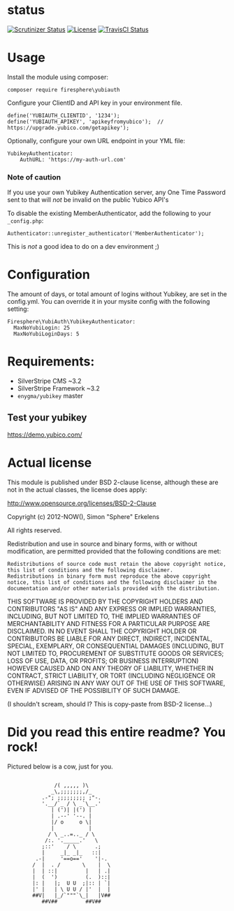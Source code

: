 # status
[![Scrutinizer Status](https://scrutinizer-ci.com/g/Firesphere/silverstripe-yubiauth/badges/quality-score.png?b=master)](https://scrutinizer-ci.com/g/Firesphere/silverstripe-yubiauth)
[![License](https://poser.pugx.org/firesphere/yubiauth/license?format=flatS)](https://packagist.org/packages/firesphere/yubiauth)
[![TravisCI Status](https://travis-ci.org/Firesphere/silverstripe-yubiauth.svg?branch=master)](https://travis-ci.org/Firesphere/silverstripe-yubiauth/)

# Usage

Install the module using composer:
```
composer require firesphere\yubiauth
```

Configure your ClientID and API key in your environment file.

```
define('YUBIAUTH_CLIENTID', '1234');
define('YUBIAUTH_APIKEY', 'apikeyfromyubico');  // https://upgrade.yubico.com/getapikey');
```

Optionally, configure your own URL endpoint in your YML file:
```
YubikeyAuthenticator:
    AuthURL: 'https://my-auth-url.com'
```

### Note of caution

If you use your own Yubikey Authentication server, any One Time Password sent to that will _not_ be invalid on the public Yubico API's

To disable the existing MemberAuthenticator, add the following to your `_config.php`:
```
Authenticator::unregister_authenticator('MemberAuthenticator');
```
This is _not_ a good idea to do on a dev environment ;)

# Configuration

The amount of days, or total amount of logins without Yubikey, are set in the config.yml. You can override it in your mysite config with the following setting:
```
Firesphere\YubiAuth\YubikeyAuthenticator:
  MaxNoYubiLogin: 25
  MaxNoYubiLoginDays: 5
```

# Requirements:

* SilverStripe CMS ~3.2
* SilverStripe Framework ~3.2
* `enygma/yubikey` master

## Test your yubikey

https://demo.yubico.com/

# Actual license

This module is published under BSD 2-clause license, although these are not in the actual classes, the license does apply:

http://www.opensource.org/licenses/BSD-2-Clause

Copyright (c) 2012-NOW(), Simon "Sphere" Erkelens

All rights reserved.

Redistribution and use in source and binary forms, with or without modification, are permitted provided that the following conditions are met:

    Redistributions of source code must retain the above copyright notice, this list of conditions and the following disclaimer.
    Redistributions in binary form must reproduce the above copyright notice, this list of conditions and the following disclaimer in the documentation and/or other materials provided with the distribution.

THIS SOFTWARE IS PROVIDED BY THE COPYRIGHT HOLDERS AND CONTRIBUTORS "AS IS" AND ANY EXPRESS OR IMPLIED WARRANTIES, INCLUDING, BUT NOT LIMITED TO, THE IMPLIED WARRANTIES OF MERCHANTABILITY AND FITNESS FOR A PARTICULAR PURPOSE ARE DISCLAIMED. IN NO EVENT SHALL THE COPYRIGHT HOLDER OR CONTRIBUTORS BE LIABLE FOR ANY DIRECT, INDIRECT, INCIDENTAL, SPECIAL, EXEMPLARY, OR CONSEQUENTIAL DAMAGES (INCLUDING, BUT NOT LIMITED TO, PROCUREMENT OF SUBSTITUTE GOODS OR SERVICES; LOSS OF USE, DATA, OR PROFITS; OR BUSINESS INTERRUPTION) HOWEVER CAUSED AND ON ANY THEORY OF LIABILITY, WHETHER IN CONTRACT, STRICT LIABILITY, OR TORT (INCLUDING NEGLIGENCE OR OTHERWISE) ARISING IN ANY WAY OUT OF THE USE OF THIS SOFTWARE, EVEN IF ADVISED OF THE POSSIBILITY OF SUCH DAMAGE.


(I shouldn't scream, should I? This is copy-paste from BSD-2 license...)

# Did you read this entire readme? You rock!

Pictured below is a cow, just for you.
```

               /( ,,,,, )\
              _\,;;;;;;;,/_
           .-"; ;;;;;;;;; ;"-.
           '.__/`_ / \ _`\__.'
              | (')| |(') |
              | .--' '--. |
              |/ o     o \|
              |           |
             / \ _..=.._ / \
            /:. '._____.'   \
           ;::'    / \      .;
           |     _|_ _|_   ::|
         .-|     '==o=='    '|-.
        /  |  . /       \    |  \
        |  | ::|         |   | .|
        |  (  ')         (.  )::|
        |: |   |;  U U  ;|:: | `|
        |' |   | \ U U / |'  |  |
        ##V|   |_/`"""`\_|   |V##
           ##V##         ##V##
```
